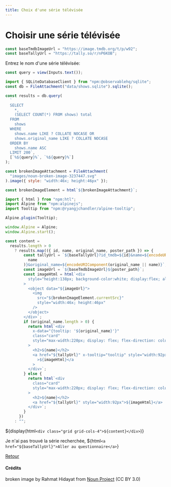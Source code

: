 ```yaml
---
title: Choix d'une série télévisée
---
```


# Choisir une série télévisée

```js
const baseTmdbImageUrl = "https://image.tmdb.org/t/p/w92";
const baseTallyUrl = "https://tally.so/r/nP6KOB";
```

Entrez le nom d'une série télévisée:

```js
const query = view(Inputs.text());
```

```js
import { SQLiteDatabaseClient } from "npm:@observablehq/sqlite";
const db = FileAttachment("data/shows.sqlite").sqlite();
```

```js
const results = db.query(
  `
  SELECT
    *,
    (SELECT COUNT(*) FROM shows) total
  FROM
    shows
  WHERE
    shows.name LIKE ? COLLATE NOCASE OR
    shows.original_name LIKE ? COLLATE NOCASE
  ORDER BY
    shows.name ASC
  LIMIT 200`,
  [`%${query}%`, `%${query}%`]
);
```

```js
const brokenImageAttachment = FileAttachment(
  "images/noun-broken-image-3237447.svg"
).image({ style: "width:46x; height:46px" });
```

```js
const brokenImageElement = html`${brokenImageAttachment}`;
```

```js
import { html } from "npm:htl";
import Alpine from "npm:alpinejs";
import Tooltip from "npm:@ryangjchandler/alpine-tooltip";

Alpine.plugin(Tooltip);

window.Alpine = Alpine;
window.Alpine.start();
```

```js
const content =
  results.length > 0
    ? results.map(({ id, name, original_name, poster_path }) => {
        const tallyUrl = `${baseTallyUrl}?id_tmdb=${id}&name=${encodeURIComponent(
          name
        )}&original_name=${encodeURIComponent(original_name || name)}`;
        const imageUrl = `${baseTmdbImageUrl}${poster_path}`;
        const imageHtml = html`<div
          style="height:138px; background-color:white; display:flex; align-items:center; justify-content: center;"
        >
          <object data="${imageUrl}">
            <img
              src="${brokenImageElement.currentSrc}"
              style="width:46x; height:46px"
            />
          </object>
        </div>`;
        if (original_name.length > 0) {
          return html`<div
            x-data="{tooltip: '${original_name}'}"
            class="card"
            style="max-width:220px; display: flex; flex-direction: column; align-items: center; justify-content: center;"
          >
            <h2>${name}</h2>
            <a href="${tallyUrl}" x-tooltip="tooltip" style="width:92px"
              >${imageHtml}</a
            >
          </div>`;
        } else {
          return html`<div
            class="card"
            style="max-width:220px; display: flex; flex-direction: column; align-items: center; justify-content: center;"
          >
            <h2>${name}</h2>
            <a href="${tallyUrl}" style="width:92px">${imageHtml}</a>
          </div>`;
        }
      })
    : "";
```

${display(html`<div class="grid grid-cols-4">${content}</div>`)}

Je n'ai pas trouvé la série recherchée, ${html`<a href="${baseTallyUrl}">Aller au questionnaire</a>`}

<a href="./">Retour</a>

#### Crédits

broken image by Rahmat Hidayat from <a href="https://thenounproject.com/browse/icons/term/broken-image/" target="_blank" title="broken image Icons">Noun Project</a> (CC BY 3.0)
